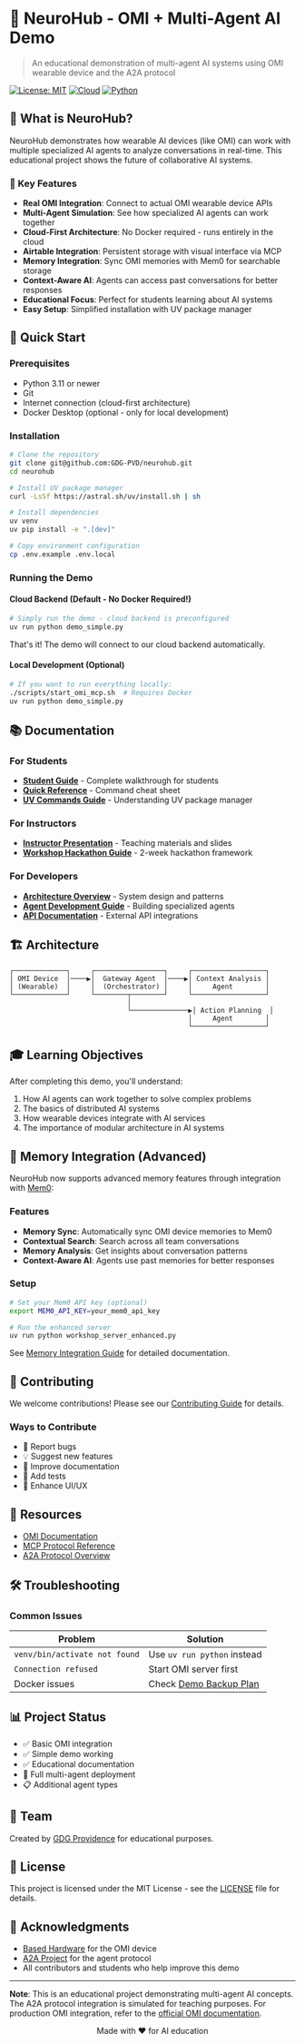 # 🧠 NeuroHub - OMI + Multi-Agent AI Demo

> An educational demonstration of multi-agent AI systems using OMI wearable device and the A2A protocol

[![License: MIT](https://img.shields.io/badge/License-MIT-yellow.svg)](https://opensource.org/licenses/MIT)
[![Cloud](https://img.shields.io/badge/Cloud-First-blue.svg)](https://neurohub-workshop.fly.dev/)
[![Python](https://img.shields.io/badge/Python-3.11+-green.svg)](https://www.python.org/)

## 🎯 What is NeuroHub?

NeuroHub demonstrates how wearable AI devices (like OMI) can work with multiple specialized AI agents to analyze conversations in real-time. This educational project shows the future of collaborative AI systems.

### 🌟 Key Features

- **Real OMI Integration**: Connect to actual OMI wearable device APIs
- **Multi-Agent Simulation**: See how specialized AI agents can work together
- **Cloud-First Architecture**: No Docker required - runs entirely in the cloud
- **Airtable Integration**: Persistent storage with visual interface via MCP
- **Memory Integration**: Sync OMI memories with Mem0 for searchable storage
- **Context-Aware AI**: Agents can access past conversations for better responses
- **Educational Focus**: Perfect for students learning about AI systems
- **Easy Setup**: Simplified installation with UV package manager

## 🚀 Quick Start

### Prerequisites

- Python 3.11 or newer
- Git
- Internet connection (cloud-first architecture)
- Docker Desktop (optional - only for local development)

### Installation

```bash
# Clone the repository
git clone git@github.com:GDG-PVD/neurohub.git
cd neurohub

# Install UV package manager
curl -LsSf https://astral.sh/uv/install.sh | sh

# Install dependencies
uv venv
uv pip install -e ".[dev]"

# Copy environment configuration
cp .env.example .env.local
```

### Running the Demo

#### Cloud Backend (Default - No Docker Required!)
```bash
# Simply run the demo - cloud backend is preconfigured
uv run python demo_simple.py
```

That's it! The demo will connect to our cloud backend automatically.

#### Local Development (Optional)
```bash
# If you want to run everything locally:
./scripts/start_omi_mcp.sh  # Requires Docker
uv run python demo_simple.py
```

## 📚 Documentation

### For Students
- **[Student Guide](STUDENT_GUIDE.md)** - Complete walkthrough for students
- **[Quick Reference](STUDENT_QUICK_REFERENCE.md)** - Command cheat sheet
- **[UV Commands Guide](UV_COMMANDS_GUIDE.md)** - Understanding UV package manager

### For Instructors
- **[Instructor Presentation](INSTRUCTOR_PRESENTATION.md)** - Teaching materials and slides
- **[Workshop Hackathon Guide](WORKSHOP_HACKATHON_GUIDE.md)** - 2-week hackathon framework

### For Developers
- **[Architecture Overview](docs/architecture/README.md)** - System design and patterns
- **[Agent Development Guide](docs/NEURO_AGENTS.md)** - Building specialized agents
- **[API Documentation](docs/apis/)** - External API integrations

## 🏗️ Architecture

```
┌─────────────┐     ┌─────────────────┐     ┌──────────────────┐
│ OMI Device  │────▶│  Gateway Agent  │────▶│ Context Analysis │
│ (Wearable)  │     │  (Orchestrator) │     │     Agent        │
└─────────────┘     └────────┬────────┘     └──────────────────┘
                             │
                             └──────────────▶│ Action Planning  │
                                            │     Agent        │
                                            └──────────────────┘
```

## 🎓 Learning Objectives

After completing this demo, you'll understand:

1. How AI agents can work together to solve complex problems
2. The basics of distributed AI systems
3. How wearable devices integrate with AI services
4. The importance of modular architecture in AI systems

## 💾 Memory Integration (Advanced)

NeuroHub now supports advanced memory features through integration with [Mem0](https://mem0.ai):

### Features
- **Memory Sync**: Automatically sync OMI device memories to Mem0
- **Contextual Search**: Search across all team conversations
- **Memory Analysis**: Get insights about conversation patterns
- **Context-Aware AI**: Agents use past memories for better responses

### Setup
```bash
# Set your Mem0 API key (optional)
export MEM0_API_KEY=your_mem0_api_key

# Run the enhanced server
uv run python workshop_server_enhanced.py
```

See [Memory Integration Guide](docs/MEMORY_INTEGRATION.md) for detailed documentation.

## 🤝 Contributing

We welcome contributions! Please see our [Contributing Guide](CONTRIBUTING.md) for details.

### Ways to Contribute

- 🐛 Report bugs
- 💡 Suggest new features
- 📝 Improve documentation
- 🧪 Add tests
- 🎨 Enhance UI/UX

## 📖 Resources

- [OMI Documentation](https://docs.omi.me)
- [MCP Protocol Reference](OMI_MCP_OFFICIAL_REFERENCE.md)
- [A2A Protocol Overview](MCP_VS_A2A_EXPLANATION.md)

## 🛠️ Troubleshooting

### Common Issues

| Problem | Solution |
|---------|----------|
| `venv/bin/activate not found` | Use `uv run python` instead |
| `Connection refused` | Start OMI server first |
| Docker issues | Check [Demo Backup Plan](docs/classroom/DEMO_BACKUP_PLAN.md) |

## 📊 Project Status

- ✅ Basic OMI integration
- ✅ Simple demo working
- ✅ Educational documentation
- 🚧 Full multi-agent deployment
- 📋 Additional agent types

## 👥 Team

Created by [GDG Providence](https://github.com/GDG-PVD) for educational purposes.

## 📄 License

This project is licensed under the MIT License - see the [LICENSE](LICENSE) file for details.

## 🙏 Acknowledgments

- [Based Hardware](https://github.com/BasedHardware) for the OMI device
- [A2A Project](https://github.com/a2a-project) for the agent protocol
- All contributors and students who help improve this demo

---

**Note**: This is an educational project demonstrating multi-agent AI concepts. The A2A protocol integration is simulated for teaching purposes. For production OMI integration, refer to the [official OMI documentation](https://docs.omi.me).

<p align="center">Made with ❤️ for AI education</p>